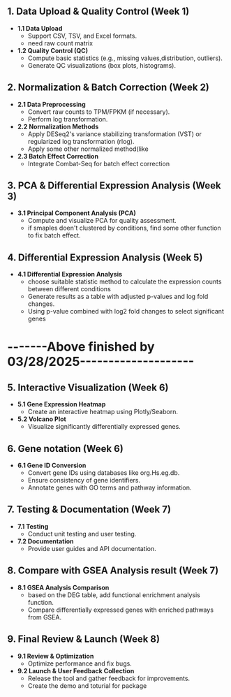 ## 1. Data Upload & Quality Control (Week 1)
- **1.1 Data Upload**
  - Support CSV, TSV, and Excel formats.
  - need raw count matrix
- **1.2 Quality Control (QC)**
  - Compute basic statistics (e.g., missing values,distribution, outliers).
  - Generate QC visualizations (box plots, histograms).

## 2. Normalization & Batch Correction (Week 2)
- **2.1 Data Preprocessing**
  - Convert raw counts to TPM/FPKM (if necessary).
  - Perform log transformation.
- **2.2 Normalization Methods**
  - Apply DESeq2's variance stabilizing transformation (VST) or regularized log transformation (rlog).
  - Apply some other normalized method(like 
- **2.3 Batch Effect Correction**
  - Integrate Combat-Seq for batch effect correction

## 3. PCA & Differential Expression Analysis (Week 3)
- **3.1 Principal Component Analysis (PCA)**
  - Compute and visualize PCA for quality assessment.
  - if smaples doen't clustered by conditions, find some other function to fix batch effect.
    
## 4. Differential Expression Analysis (Week 5)
- **4.1 Differential Expression Analysis**
  - choose suitable statistic method to calculate the expression counts between different conditions
  - Generate results as a table with adjusted p-values and log fold changes.
  - Using p-value combined with log2 fold changes to select significant genes

#      -------Above finished by 03/28/2025--------------------  #

## 5. Interactive Visualization (Week 6)
- **5.1 Gene Expression Heatmap**
  - Create an interactive heatmap using Plotly/Seaborn.
- **5.2 Volcano Plot**
  - Visualize significantly differentially expressed genes.

## 6. Gene notation (Week 6)
- **6.1 Gene ID Conversion**
  - Convert gene IDs using databases like org.Hs.eg.db.
  - Ensure consistency of gene identifiers.
  - Annotate genes with GO terms and pathway information.

## 7. Testing & Documentation (Week 7)
- **7.1 Testing**
  - Conduct unit testing and user testing.
- **7.2 Documentation**
  - Provide user guides and API documentation.
    
## 8. Compare with GSEA Analysis result (Week 7)
- **8.1 GSEA Analysis Comparison**
  -  based on the DEG table, add functional enrichment analysis function.
  - Compare differentially expressed genes with enriched pathways from GSEA.

## 9. Final Review & Launch (Week 8)
- **9.1 Review & Optimization**
  - Optimize performance and fix bugs.
- **9.2 Launch & User Feedback Collection**
  - Release the tool and gather feedback for improvements.
  - Create the demo and toturial for package
    


